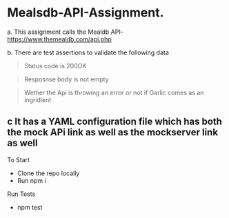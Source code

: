 # Mealsdb-API-Assignment.

a. This assignment calls the Mealdb API- https://www.themealdb.com/api.php

b. There are test assertions to validate the following data
  > Status code is 200OK
  
  > Resposnse body is not empty
  
  > Wether the Api is throwing an error or not if Garlic comes as an ingridient
  
c It has a YAML configuration file which has both the mock APi link as well as the mockserver link as well
-----------------------------------------------
To Start
- Clone the repo locally
- Run npm i

Run Tests
- npm test
